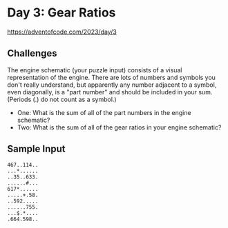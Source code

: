 # Day 3: Gear Ratios

https://adventofcode.com/2023/day/3

## Challenges
The engine schematic (your puzzle input) consists of a visual representation of the engine. There are lots of numbers and symbols you don't really understand, but apparently any number adjacent to a symbol, even diagonally, is a "part number" and should be included in your sum. (Periods (.) do not count as a symbol.)

* One: What is the sum of all of the part numbers in the engine schematic?
* Two: What is the sum of all of the gear ratios in your engine schematic?

## Sample Input
```
467..114..
...*......
..35..633.
......#...
617*......
.....+.58.
..592.....
......755.
...$.*....
.664.598..
```
